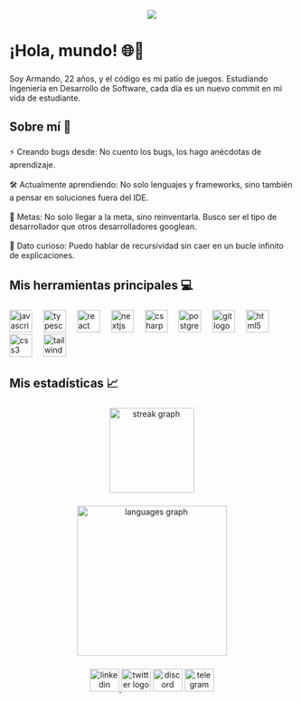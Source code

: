 <br clear="both">

<div align="center">
  <img src="https://i.imgur.com/Fglg6HZ.png"/>
</div>

###

<h1 align="left">¡Hola, mundo! 🌐🚀</h1>

###

<p align="left">Soy Armando, 22 años, y el código es mi patio de juegos. Estudiando Ingeniería en Desarrollo de Software, cada día es un nuevo commit en mi vida de estudiante.</p>

###

<h2 align="left">Sobre mí 👾</h2>

###

<p align="left">⚡ Creando bugs desde: No cuento los bugs, los hago anécdotas de aprendizaje.<br><br>🛠 Actualmente aprendiendo: No solo lenguajes y frameworks, sino también a pensar en soluciones fuera del IDE.<br><br>🥅 Metas: No solo llegar a la meta, sino reinventarla. Busco ser el tipo de desarrollador que otros desarrolladores googlean.<br><br>🤖 Dato curioso: Puedo hablar de recursividad sin caer en un bucle infinito de explicaciones.</p>

###

<h2 align="left">Mis herramientas principales 💻</h2>

###

<div align="left">
  <img src="https://cdn.jsdelivr.net/gh/devicons/devicon/icons/javascript/javascript-original.svg" height="40" alt="javascript logo"  />
  <img width="12" />
  <img src="https://cdn.jsdelivr.net/gh/devicons/devicon/icons/typescript/typescript-original.svg" height="40" alt="typescript logo"  />
  <img width="12" />
  <img src="https://cdn.jsdelivr.net/gh/devicons/devicon/icons/react/react-original.svg" height="40" alt="react logo"  />
  <img width="12" />
  <img src="https://cdn.jsdelivr.net/gh/devicons/devicon/icons/nextjs/nextjs-original.svg" height="40" alt="nextjs logo"  />
  <img width="12" />
  <img src="https://cdn.jsdelivr.net/gh/devicons/devicon/icons/csharp/csharp-original.svg" height="40" alt="csharp logo"  />
  <img width="12" />
  <img src="https://cdn.jsdelivr.net/gh/devicons/devicon/icons/postgresql/postgresql-original.svg" height="40" alt="postgresql logo"  />
  <img width="12" />
  <img src="https://cdn.jsdelivr.net/gh/devicons/devicon/icons/git/git-original.svg" height="40" alt="git logo"  />
  <img width="12" />
  <img src="https://cdn.jsdelivr.net/gh/devicons/devicon/icons/html5/html5-original.svg" height="40" alt="html5 logo"  />
  <img width="12" />
  <img src="https://cdn.jsdelivr.net/gh/devicons/devicon/icons/css3/css3-original.svg" height="40" alt="css3 logo"  />
  <img width="12" />
  <img src="https://cdn.jsdelivr.net/gh/devicons/devicon/icons/tailwindcss/tailwindcss-original-wordmark.svg" height="40" alt="tailwindcss logo"  />
</div>

###

<h2 align="left">Mis estadísticas 📈</h2>

###

<div align="center">
  <img src="https://streak-stats.demolab.com?user=izoxvl&locale=es&mode=weekly&theme=github_dark&hide_border=true&border_radius=5&date_format=M%20j%5B,%20Y%5D&order=3" height="150" alt="streak graph"  />
</div>

###



<div align="center">
  <img src="https://github-readme-stats.vercel.app/api/top-langs?username=izoxvl&locale=es&hide_title=false&layout=compact&card_width=320&langs_count=7&theme=blue-green&hide_border=true&order=2" height="265" alt="languages graph"  />
</div>

###

<div align="center">
  <a href="https://www.linkedin.com/in/armando-lopez-98083128a/" target="_blank">
    <img src="https://raw.githubusercontent.com/maurodesouza/profile-readme-generator/master/src/assets/icons/social/linkedin/default.svg" width="52" height="40" alt="linkedin logo"  />
  </a>
  <img src="https://raw.githubusercontent.com/maurodesouza/profile-readme-generator/master/src/assets/icons/social/twitter/default.svg" width="52" height="40" alt="twitter logo"  />
  <img src="https://raw.githubusercontent.com/maurodesouza/profile-readme-generator/master/src/assets/icons/social/discord/default.svg" width="52" height="40" alt="discord logo"  />
  <img src="https://raw.githubusercontent.com/maurodesouza/profile-readme-generator/master/src/assets/icons/social/telegram/default.svg" width="52" height="40" alt="telegram logo"  />
</div>

###

